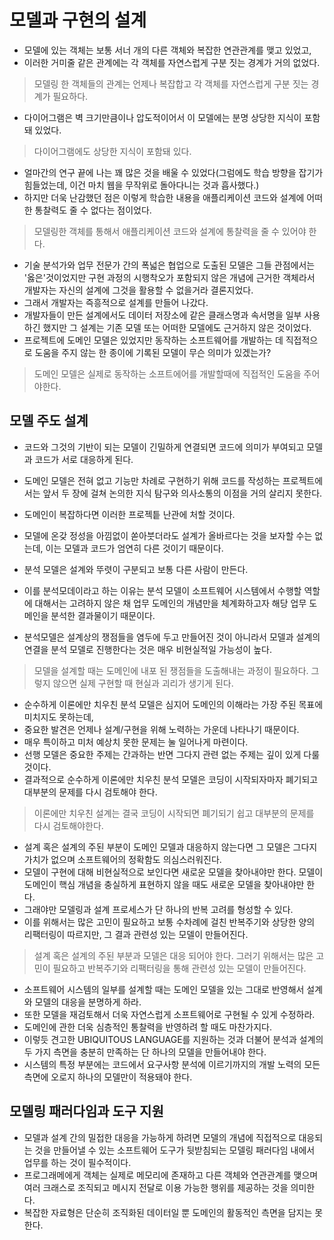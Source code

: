 # 모델과 구현의 설계

- 모델에 있는 객체는 보통 서너 개의 다른 객체와 복잡한 연관관계를 맺고 있었고,
- 이러한 거미줄 같은 관계에는 각 객체를 자연스럽게 구분 짓는 경계가 거의 없었다.

> 모델링 한 객체들의 관계는 언제나 복잡합고 각 객체를 자연스럽게 구분 짓는 경계가 필요하다.

- 다이어그램은 벽 크기만큼이나 압도적이어서 이 모델에는 분명 상당한 지식이 포함돼 있었다.

> 다이어그램에도 상당한 지식이 포함돼 있다.

- 얼마간의 연구 끝에 나는 꽤 많은 것을 배울 수 있었다(그럼에도 학습 방향을 잡기가 힘들었는데, 이건 마치 웹을 무작위로 돌아다니는 것과 흡사했다.)
- 하지만 더욱 난감했던 점은 이렇게 학습한 내용을 애플리케이션 코드와 설계에 어떠한 통찰력도 줄 수 없다는 점이었다.

> 모델링한 객체를 통해서 애플리케이션 코드와 설계에 통찰력을 줄 수 있어야 한다.

- 기술 분석가와 업무 전문가 간의 폭넓은 협업으로 도출된 모델은 그들 관점에서는 '옳은'것이었지만 구현 과정의 시행착오가 포함되지 않은 개념에 근거한 객체라서 개발자는 자신의 설계에 그것을 활용할 수 없을거라 결론지었다.
- 그래서 개발자는 즉흥적으로 설계를 만들어 나갔다.
- 개발자들이 만든 설계에서도 데이터 저장소에 같은 클래스명과 속서명을 일부 사용하긴 했지만 그 설계는 기존 모델 또는 어떠한 모델에도 근거하지 않은 것이었다.
- 프로젝트에 도메인 모델은 있었지만 동작하는 소프트웨어를 개발하는 데 직접적으로 도움을 주지 않는 한 종이에 기록된 모델이 무슨 의미가 있겠는가?

> 도메인 모델은 실제로 동작하는 소프트에어를 개발할때에 직접적인 도움을 주어야한다. 

## 모델 주도 설계

- 코드와 그것의 기반이 되는 모델이 긴밀하게 연결되면 코드에 의미가 부여되고 모델과 코드가 서로 대응하게 된다.
- 도메인 모델은 전혀 없고 기능만 차례로 구현하기 위해 코드를 작성하는 프로젝트에서는 앞서 두 장에 걸쳐 논의한 지식 탐구와 의사소통의 이점을 거의 살리지 못한다.
- 도메인이 복잡하다면 이러한 프로젝틑 난관에 처할 것이다.
- 모델에 온갖 정성을 아낌없이 쏟아붓더라도 설계가 올바르다는 것을 보자할 수는 없는데, 이는 모델과 코드가 엄연히 다른 것이기 때문이다.

- 분석 모델은 설계와 뚜렷이 구분되고 보통 다른 사람이 만든다.
- 이를 분석모데이라고 하는 이유는 분석 모델이 소프트웨어 시스템에서 수행할 역할에 대해서는 고려하지 않은 채 업무 도메인의 개념만을 체계화하고자 해당 업무 도메인을 분석한 결과물이기 때문이다.

- 분석모델은 설계상의 쟁점들을 염두에 두고 만들어진 것이 아니라서 모델과 설계의 연결을 분석 모델로 진행한다는 것은 매우 비현실적일 가능성이 높다.

> 모델을 설계할 때는 도메인에 내포 된 쟁점들을 도출해내는 과정이 필요하다. 그렇지 않으면 실제 구현할 때 현실과 괴리가 생기게 된다.

- 순수하게 이론에만 치우친 분석 모델은 심지어 도메인의 이해라는 가장 주된 목표에 미치지도 못하는데,
- 중요한 발견은 언제나 설계/구현을 위해 노력하는 가운데 나타나기 때문이다.
- 매우 특이하고 미처 예상치 못한 문제는 눌 일어나게 마련이다.
- 선행 모델은 중요한 주제는 간과하는 반면 그다지 관련 없는 주제는 깊이 있게 다룰 것이다.
- 결과적으로 순수하게 이론에만 치우친 분석 모델은 코딩이 시작되자마자 폐기되고 대부분의 문제를 다시 검토해야 한다.

> 이론에만 치우친 설계는 결국 코딩이 시작되면 폐기되기 쉽고 대부분의 문제를 다시 검토해야한다.

- 설계 혹은 설계의 주된 부분이 도메인 모델과 대응하지 않는다면 그 모델은 그다지 가치가 없으며 소프트웨어의 정확함도 의심스러워진다.
- 모델이 구현에 대해 비현실적으로 보인다면 새로운 모델을 찾아내야만 한다. 모델이 도메인이 핵심 개념을 충실하게 표현하지 않을 때도 새로운 모델을 찾아내야만 한다.
- 그래야만 모델링과 설계 프로세스가 단 하나의 반복 고려를 형성할 수 있다.
- 이를 위해서는 많은 고민이 필요하고 보통 수차례에 걸친 반복주기와 상당한 양의 리팩터링이 따르지만, 그 결과 관련성 있는 모델이 만들어진다.

> 설계 혹은 설계의 주된 부분과 모델은 대응 되어야 한다. 그러기 위해서는 많은 고민이 필요하고 반복주기와 리팩터링을 통해 관련성 있는 모델이 만들어진다.

- 소프트웨어 시스템의 일부를 설계할 때는 도메인 모델을 있는 그대로 반영해서 설계와 모델의 대응을 분명하게 하라.
- 또한 모델을 재검토해서 더욱 자연스럽게 소프트웨어로 구현될 수 있게 수정하라.
- 도메인에 관한 더욱 심층적인 통찰력을 반영하려 할 때도 마찬가지다.
- 이렇듯 견고한 UBIQUITOUS LANGUAGE를 지원하는 것과 더불어 분석과 설계의 두 가지 측면을 충분히 만족하는 단 하나의 모델을 만들어내야 한다.
- 시스템의 특정 부분에는 코드에서 요구사항 분석에 이르기까지의 개발 노력의 모든 측면에 오로지 하나의 모델만이 적용돼야 한다.

## 모델링 패러다임과 도구 지원

- 모델과 설계 간의 밀접한 대응을 가능하게 하려면 모델의 개념에 직접적으로 대응되는 것을 만들어낼 수 있는 소프트웨어 도구가 뒷받침되는 모델링 패러다임 내에서 업무를 하는 것이 필수적이다.
- 프로그래메에게 객체는 실제로 메모리에 존재하고 다른 객체와 연관관계를 맺으며 여러 크래스로 조직되고 메시지 전달로 이용 가능한 행위를 제공하는 것을 의미한다.
- 복잡한 자료형은 단순히 조직화된 데이터일 뿐 도메인의 활동적인 측면을 담지는 못한다.


